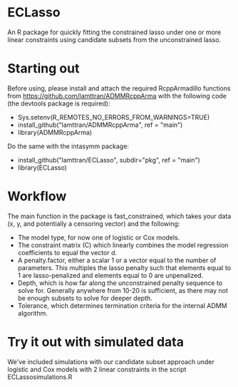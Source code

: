 # ECLasso
An R package for quickly fitting the constrained lasso under one or more linear constraints using candidate subsets from the unconstrained lasso.

# Starting out
Before using, please install and attach the required RcppArmadillo functions from https://github.com/lamttran/ADMMRcppArma with the following code (the devtools package is required):
- Sys.setenv(R_REMOTES_NO_ERRORS_FROM_WARNINGS=TRUE)
- install_github("lamttran/ADMMRcppArma", ref = "main") 
- library(ADMMRcppArma)

Do the same with the intasymm package:
- install_github("lamttran/ECLasso", subdir="pkg", ref = "main") 
- library(ECLasso)

# Workflow
The main function in the package is fast_constrained, which takes your data (x, y, and potentially a censoring vector) and the following:
- The model type, for now one of logistic or Cox models.
- The constraint matrix (C) which linearly combines the model regression coefficients to equal the vector d.
- A penalty.factor, either a scalar 1 or a vector equal to the number of parameters. This multiples the lasso penalty such that elements equal to 1 are lasso-penalized and elements equal to 0 are unpenalized.
- Depth, which is how far along the unconstrained penalty sequence to solve for. Generally anywhere from 10-20 is sufficient, as there may not be enough subsets to solve for deeper depth.
- Tolerance, which determines termination criteria for the internal ADMM algorithm.

# Try it out with simulated data
We've included simulations with our candidate subset approach under logistic and Cox models with 2 linear constraints in the script ECLassosimulations.R
